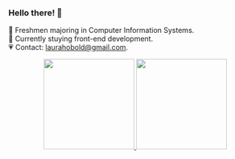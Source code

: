 ### Hello there! 🥰


🌸 Freshmen majoring in Computer Information Systems.<br/>
💌 Currently stuying front-end development.<br/>
💗 Contact: laurahobold@gmail.com.<br/>

<div align="center">
  <a href="https://github.com/laurahobold">
  <img height="180em" src="https://github-readme-stats.vercel.app/api?username=laurahobold&show_icons=true&theme=onedark&include_all_commits=true&count_private=true"/>
  <img height="180em" src="https://github-readme-stats.vercel.app/api/top-langs/?username=laurahobold&layout=compact&langs_count=7&theme=onedark"/>
</div>
